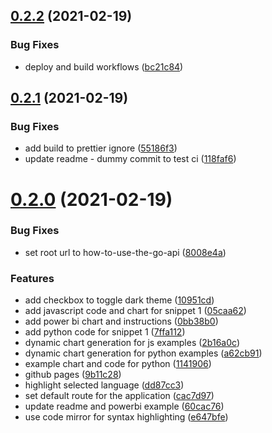 ## [0.2.2](https://github.com/IFRCGo/how-to-use-the-go-api/compare/v0.2.1...v0.2.2) (2021-02-19)


### Bug Fixes

* deploy and build workflows ([bc21c84](https://github.com/IFRCGo/how-to-use-the-go-api/commit/bc21c84dbcd90e0189837667491c7287ce6b8f91))



## [0.2.1](https://github.com/IFRCGo/how-to-use-the-go-api/compare/v0.2.0...v0.2.1) (2021-02-19)


### Bug Fixes

* add build to prettier ignore ([55186f3](https://github.com/IFRCGo/how-to-use-the-go-api/commit/55186f36f405123f86538fee3d4a432453e0c9e5))
* update readme - dummy commit to test ci ([118faf6](https://github.com/IFRCGo/how-to-use-the-go-api/commit/118faf644832cf8f46b4e065c089fc6535492735))



# [0.2.0](https://github.com/IFRCGo/how-to-use-the-go-api/compare/dd87cc3429b2dd86fb22962abdc8bcf543641efe...v0.2.0) (2021-02-19)


### Bug Fixes

* set root url to how-to-use-the-go-api ([8008e4a](https://github.com/IFRCGo/how-to-use-the-go-api/commit/8008e4a9b831c403e10c543c43bb4f82a41d9d0a))


### Features

* add checkbox to toggle dark theme ([10951cd](https://github.com/IFRCGo/how-to-use-the-go-api/commit/10951cdde63088da7a2d10c3b375caa38b7893a5))
* add javascript code and chart for snippet 1 ([05caa62](https://github.com/IFRCGo/how-to-use-the-go-api/commit/05caa623107e893e8fde3ac7ea19a078185deade))
* add power bi chart and instructions ([0bb38b0](https://github.com/IFRCGo/how-to-use-the-go-api/commit/0bb38b04f218440219f7da3ef991183dd0e9cfa6))
* add python code for snippet 1 ([7ffa112](https://github.com/IFRCGo/how-to-use-the-go-api/commit/7ffa1123b50386306f920ec85d479111f9c789a8))
* dynamic chart generation for js examples ([2b16a0c](https://github.com/IFRCGo/how-to-use-the-go-api/commit/2b16a0c9f959e15127b1fa4910d22598fba06266))
* dynamic chart generation for python examples ([a62cb91](https://github.com/IFRCGo/how-to-use-the-go-api/commit/a62cb91c2ef518f446e07031a52292fb21de31a2))
* example chart and code for python ([1141906](https://github.com/IFRCGo/how-to-use-the-go-api/commit/114190638f03cb6b5c87dd19557e23d778074a19))
* github pages ([9b11c28](https://github.com/IFRCGo/how-to-use-the-go-api/commit/9b11c287e500531a60a5137b70e3c1472b63204a))
* highlight selected language ([dd87cc3](https://github.com/IFRCGo/how-to-use-the-go-api/commit/dd87cc3429b2dd86fb22962abdc8bcf543641efe))
* set default route for the application ([cac7d97](https://github.com/IFRCGo/how-to-use-the-go-api/commit/cac7d970760b832037b95d59580b542ce7df03c2))
* update readme and powerbi example ([60cac76](https://github.com/IFRCGo/how-to-use-the-go-api/commit/60cac7695b2085897ef41b1cb8d4858b6cb02423))
* use code mirror for syntax highlighting ([e647bfe](https://github.com/IFRCGo/how-to-use-the-go-api/commit/e647bfed717fc8bfedab62816faecd43c5e038cf))



